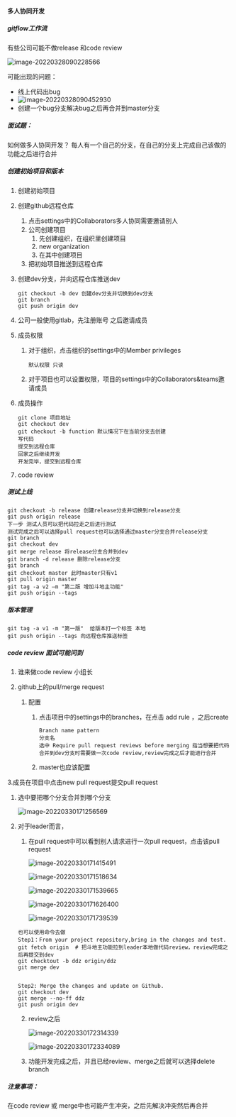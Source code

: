 #### 多人协同开发

##### gitflow工作流

有些公司可能不做release 和code review

![image-20220328090228566](picture/image-20220328090228566.png)

可能出现的问题：

- 线上代码出bug
- ![image-20220328090452930](picture/image-20220328090452930.png)
- 创建一个bug分支解决bug之后再合并到master分支

#####  面试题：

如何做多人协同开发？ 每人有一个自己的分支，在自己的分支上完成自己该做的功能之后进行合并

##### 创建初始项目和版本

1. 创建初始项目

2. 创建github远程仓库
   1. 点击settings中的Collaborators多人协同需要邀请别人
   2. 公司创建项目
      1. 先创建组织，在组织里创建项目
      2. new organization
      3. 在其中创建项目
   3. 把初始项目推送到远程仓库
   
3. 创建dev分支，并向远程仓库推送dev

   ```
   git checkout -b dev 创建dev分支并切换到dev分支
   git branch
   git push origin dev
   ```

4. 公司一般使用gitlab，先注册账号 之后邀请成员

5. 成员权限

   1. 对于组织，点击组织的settings中的Member privileges

      ```
      默认权限 只读
      ```

   2. 对于项目也可以设置权限，项目的settings中的Collaborators&teams邀请成员

6. 成员操作

   ```
   git clone 项目地址
   git checkout dev
   git checkout -b function 默认情况下在当前分支去创建
   写代码
   提交到远程仓库
   回家之后继续开发
   开发完毕，提交到远程仓库
   ```

7. code review

##### 测试上线

```
git checkout -b release 创建release分支并切换到release分支
git push origin release 
下一步 测试人员可以把代码拉走之后进行测试
测试完成之后可以选择pull request也可以选择通过master分支合并release分支
git branch
git checkout dev
git merge release 将release分支合并到dev
git branch -d release 删除release分支
git branch 
git checkout master 此时master只有v1
git pull origin master 
git tag -a v2 —m "第二版 增加斗地主功能"
git push origin --tags
```

##### 版本管理

```
git tag -a v1 -m "第一版"  给版本打一个标签 本地
git push origin --tags 向远程仓库推送标签
```

##### code review  面试可能问到

1. 谁来做code review  小组长

2. github上的pull/merge  request
   1. 配置

      1. 点击项目中的settings中的branches，在点击 add rule ，之后create

         ```
         Branch name pattern
         分支名
         选中 Require pull request reviews before merging 指当想要把代码合并到dev分支时需要做一次code review,review完成之后才能进行合并
         ```

      2. master也应该配置

3.成员在项目中点击new pull request提交pull request

1. 选中要把哪个分支合并到哪个分支

   ![image-20220330171256569](picture/image-20220330171256569.png)

2. 对于leader而言，

   1. 在pull request中可以看到别人请求进行一次pull request，点击该pull request

      ![image-20220330171415491](picture/image-20220330171415491.png)

      ![image-20220330171518634](picture/image-20220330171518634.png)

      ![image-20220330171539665](picture/image-20220330171539665.png)

      ![image-20220330171626400](picture/image-20220330171626400.png)

      ![image-20220330171739539](picture/image-20220330171739539.png)

   ```
   也可以使用命令去做
   Step1：From your project repository,bring in the changes and test.
   git fetch origin  # 把斗地主功能拉到leader本地做代码review，review完成之后再提交到dev
   git checktout -b ddz origin/ddz
   git merge dev
   
   
   Step2: Merge the changes and update on Github.
   git checkout dev
   git merge --no-ff ddz
   git push origin dev
   ```

   2. review之后 

      ![image-20220330172314339](picture/image-20220330172314339.png)

      ![image-20220330172334089](picture/image-20220330172334089.png)

   3. 功能开发完成之后，并且已经review、merge之后就可以选择delete branch

##### 注意事项：

在code review 或 merge中也可能产生冲突，之后先解决冲突然后再合并